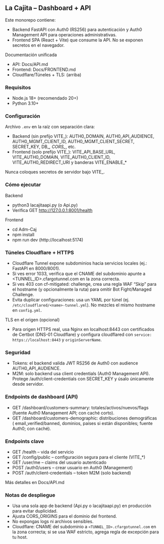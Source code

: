 ## La Cajita – Dashboard + API

Este monorepo contiene:
- Backend FastAPI con Auth0 (RS256) para autenticación y Auth0 Management API para operaciones administrativas.
- Frontend SPA (React + Vite) que consume la API. No se exponen secretos en el navegador.

Documentación unificada
- API: Docs/API.md
- Frontend: Docs/FRONTEND.md
 - Cloudflare/Túneles + TLS: (arriba)

### Requisitos
- Node.js 18+ (recomendado 20+)
- Python 3.10+

### Configuración
Archivo `.env` en la raíz con separación clara:
- Backend (sin prefijo VITE_): AUTH0_DOMAIN, AUTH0_API_AUDIENCE, AUTH0_MGMT_CLIENT_ID, AUTH0_MGMT_CLIENT_SECRET, SECRET_KEY, DB_*, CORS_*, etc.
- Frontend (solo prefijo VITE_): VITE_API_BASE_URL, VITE_AUTH0_DOMAIN, VITE_AUTH0_CLIENT_ID, VITE_AUTH0_REDIRECT_URI y banderas VITE_ENABLE_*

Nunca coloques secretos de servidor bajo VITE_.

### Cómo ejecutar
Backend
- python3 lacajitaapi.py (o Api.py)
- Verifica GET http://127.0.0.1:8001/health

Frontend
- cd Adm-Caj
- npm install
- npm run dev (http://localhost:5174)

### Túneles Cloudflare + HTTPS
- Cloudflare Tunnel expone subdominios hacia servicios locales (ej.: FastAPI en 8000/8001).
- Si ves error 1033, verifica que el CNAME del subdominio apunte a <TUNNEL_ID>.cfargotunnel.com en la zona correcta.
- Si ves 403 con cf-mitigated: challenge, crea una regla WAF “Skip” para el hostname (y opcionalmente la ruta) para omitir Bot Fight/Managed Challenge.
- Evita duplicar configuraciones: usa un YAML por túnel (ej. `/etc/cloudflared/<name>-tunnel.yml`). No mezcles el mismo hostname en `config.yml`.

TLS en el origen (opcional)
- Para origen HTTPS real, usa Nginx en localhost:8443 con certificados de Certbot (DNS-01 Cloudflare) y configura cloudflared con `service: https://localhost:8443` y `originServerName`.

### Seguridad
- Tokens: el backend valida JWT RS256 de Auth0 con audience AUTH0_API_AUDIENCE.
- M2M: solo backend usa client credentials (Auth0 Management API). Protege /auth/client-credentials con SECRET_KEY y úsalo únicamente desde servidor.

### Endpoints de dashboard (API)
- GET /dashboard/customers-summary: totales/activos/nuevos/flags (fuente Auth0 Management API; con caché corto).
- GET /dashboard/customers-demographic: distribuciones demográficas (
	email_verified/banned, dominios, países si están disponibles; fuente Auth0; con caché).

### Endpoints clave
- GET /health – vida del servicio
- GET /config/public – configuración segura para el cliente (VITE_*)
- GET /user/me – claims del usuario autenticado
- POST /auth0/users – crear usuario en Auth0 (Management)
- POST /auth/client-credentials – token M2M (solo backend)

Más detalles en Docs/API.md

### Notas de despliegue
- Usa una sola app de backend (Api.py o lacajitaapi.py) en producción para evitar duplicidad.
- Ajusta CORS_ORIGINS para el dominio del frontend.
- No expongas logs ni archivos sensibles.
 - Cloudflare: CNAME del subdominio a `<TUNNEL_ID>.cfargotunnel.com` en la zona correcta; si se usa WAF estricto, agrega regla de excepción para tu host.
